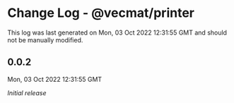 # Change Log - @vecmat/printer

This log was last generated on Mon, 03 Oct 2022 12:31:55 GMT and should not be manually modified.

## 0.0.2
Mon, 03 Oct 2022 12:31:55 GMT

_Initial release_

